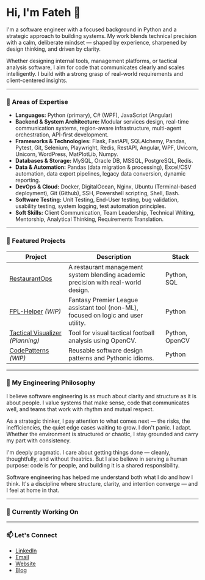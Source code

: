 <!--
**kateb7566/kateb7566** is a ✨ _special_ ✨ repository because its `README.md` (this file) appears on your GitHub profile.

Here are some ideas to get you started:

- 🔭 I’m currently working on ...
- 🌱 I’m currently learning ...
- 👯 I’m looking to collaborate on ...
- 🤔 I’m looking for help with ...
- 💬 Ask me about ...
- 📫 How to reach me: ...
- 😄 Pronouns: ...
- ⚡ Fun fact: ...
-->
# Hi, I'm Fateh 👋

I'm a software engineer with a focused background in Python and a strategic approach to building systems. My work blends technical precision with a calm, deliberate mindset — shaped by experience, sharpened by design thinking, and driven by clarity.

Whether designing internal tools, management platforms, or tactical analysis software, I aim for code that communicates clearly and scales intelligently. I build with a strong grasp of real-world requirements and client-centered insights.

---

### 🧠 Areas of Expertise

- **Languages:** Python (primary), C# (WPF), JavaScript (Angular)
- **Backend & System Architecture:** Modular services design, real-time communication systems, region-aware infrastructure, multi-agent orchestration, API-first development.
- **Frameworks & Technologies:** Flask, FastAPI, SQLAlchemy, Pandas, Pytest, Git, Selenium, Playwright, Redis, RestAPI, Angular, WPF, Uvicorn, Unicorn, WordPress, MatPlotLib, Numpy.
- **Databases & Storage:** MySQL, Oracle DB, MSSQL, PostgreSQL, Redis.
- **Data & Automation:** Pandas (data migration & processing), Excel/CSV automation, data export pipelines, legacy data conversion, dynamic reporting.
- **DevOps & Cloud:** Docker, DigitalOcean, Nginx, Ubuntu (Terminal-based deployment), Git (Github), SSH, Powershell scripting, Shell, Bash.
- **Software Testing:** Unit Testing, End-User testing, bug validation, usability testing, system logging, test automation principles.
- **Soft Skills:** Client Communication, Team Leadership, Technical Writing, Mentorship, Analytical Thinking, Requirements Translation.

---

### 🚀 Featured Projects

| Project | Description | Stack |
|--------|-------------|-------|
| [RestaurantOps](https://github.com/kateb7566/RestaurantOps) | A restaurant management system blending academic precision with real-world design. | Python, SQL |
| [FPL-Helper](https://github.com/kateb7566/FPL-Helper) *(WIP)* | Fantasy Premier League assistant tool (non-ML), focused on logic and user utility. | Python |
| [Tactical Visualizer](https://github.com/kateb7566/Tactical-Visualizer) *(Planning)* | Tool for visual tactical football analysis using OpenCV. | Python, OpenCV |
| [CodePatterns](https://github.com/kateb7566/CodePatterns) *(WIP)* | Reusable software design patterns and Pythonic idioms. | Python |

---

### 🧭 My Engineering Philosophy

I believe software engineering is as much about clarity and structure as it is about people. I value systems that make sense, code that communicates well, and teams that work with rhythm and mutual respect.

As a strategic thinker, I pay attention to what comes next — the risks, the inefficiencies, the quiet edge cases waiting to grow. I don't panic. I adapt. Whether the environment is structured or chaotic, I stay grounded and carry my part with consistency.

I'm deeply pragmatic. I care about getting things done — cleanly, thoughtfully, and without theatrics. But I also believe in serving a human purpose: code is for people, and building it is a shared responsibility.

Software engineering has helped me understand both what I do and how I think. It's a discipline where structure, clarity, and intention converge — and I feel at home in that.

---

### 🧪 Currently Working On

---

### 📫 Let's Connect

- [LinkedIn](https://www.linkedin.com/in/fateh-lebbier-788655106/)
- [Email](mailto:muhamet7138@gmail.com)
- [Website](https://katebworks.com/)
- [Blog](https://medium.com/@fatehlebbier)
